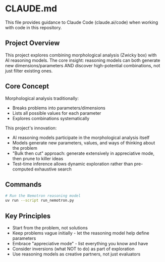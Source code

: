 # CLAUDE.md

This file provides guidance to Claude Code (claude.ai/code) when working with code in this repository.

## Project Overview

This project explores combining morphological analysis (Zwicky box) with AI reasoning models. The core insight: reasoning models can both generate new dimensions/parameters AND discover high-potential combinations, not just filter existing ones.

## Core Concept

Morphological analysis traditionally:
- Breaks problems into parameters/dimensions
- Lists all possible values for each parameter
- Explores combinations systematically

This project's innovation:
- AI reasoning models participate in the morphological analysis itself
- Models generate new parameters, values, and ways of thinking about the problem
- "Bulk then cut" approach: generate extensively in appreciative mode, then prune to killer ideas
- Test-time inference allows dynamic exploration rather than pre-computed exhaustive search

## Commands

```bash
# Run the Nemotron reasoning model
uv run --script run_nemotron.py
```

## Key Principles

- Start from the problem, not solutions
- Keep problems vague initially - let the reasoning model help define parameters
- Embrace "appreciative mode" - list everything you know and have
- Consider inversions (what NOT to do) as part of exploration
- Use reasoning models as creative partners, not just evaluators